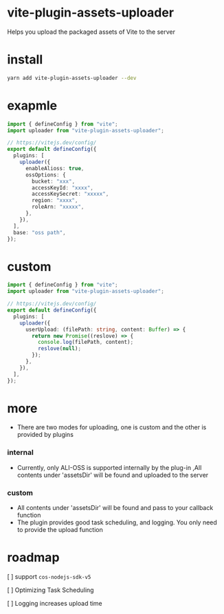 # vite-plugin-assets-uploader

Helps you upload the packaged assets of Vite to the server

# install

```bash
yarn add vite-plugin-assets-uploader --dev
```

# exapmle

```typescript
import { defineConfig } from "vite";
import uploader from "vite-plugin-assets-uploader";

// https://vitejs.dev/config/
export default defineConfig({
  plugins: [
    uploader({
      enableAlioss: true,
      ossOptions: {
        bucket: "xxx",
        accessKeyId: "xxxx",
        accessKeySecret: "xxxxx",
        region: "xxxx",
        roleArn: "xxxxx",
      },
    }),
  ],
  base: "oss path",
});
```

# custom

```typescript
import { defineConfig } from "vite";
import uploader from "vite-plugin-assets-uploader";

// https://vitejs.dev/config/
export default defineConfig({
  plugins: [
    uploader({
      userUpload: (filePath: string, content: Buffer) => {
        return new Promise((reslove) => {
          console.log(filePath, content);
          reslove(null);
        });
      },
    }),
  ],
});
```

# more

- There are two modes for uploading, one is custom and the other is provided by plugins

### internal

- Currently, only ALI-OSS is supported internally by the plug-in ,All contents under 'assetsDir' will be found and uploaded to the server

### custom

- All contents under 'assetsDir' will be found and pass to your callback function
- The plugin provides good task scheduling, and logging. You only need to provide the upload function

# roadmap

[ ] support `cos-nodejs-sdk-v5`

[ ] Optimizing Task Scheduling

[ ] Logging increases upload time
